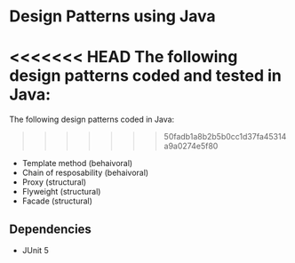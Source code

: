 # Design Patterns using Java

<<<<<<< HEAD
The following design patterns coded and tested in Java:
=======
The following design patterns coded in Java:
>>>>>>> 50fadb1a8b2b5b0cc1d37fa45314a9a0274e5f80

- Template method (behaivoral)
- Chain of resposability (behaivoral)
- Proxy (structural)
- Flyweight (structural)
- Facade (structural)

## Dependencies

- JUnit 5
